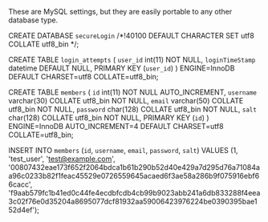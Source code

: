 These are MySQL settings, but they are easily portable to any other database type.

CREATE DATABASE `secureLogin` /*!40100 DEFAULT CHARACTER SET utf8 COLLATE utf8_bin */;

CREATE TABLE `login_attempts` (
  `user_id` int(11) NOT NULL,
  `loginTimeStamp` datetime DEFAULT NULL,
  PRIMARY KEY (`user_id`)
) ENGINE=InnoDB DEFAULT CHARSET=utf8 COLLATE=utf8_bin;

CREATE TABLE `members` (
  `id` int(11) NOT NULL AUTO_INCREMENT,
  `username` varchar(30) COLLATE utf8_bin NOT NULL,
  `email` varchar(50) COLLATE utf8_bin NOT NULL,
  `password` char(128) COLLATE utf8_bin NOT NULL,
  `salt` char(128) COLLATE utf8_bin NOT NULL,
  PRIMARY KEY (`id`)
) ENGINE=InnoDB AUTO_INCREMENT=4 DEFAULT CHARSET=utf8 COLLATE=utf8_bin;

INSERT INTO `members` (`id`, `username`, `email`, `password`, `salt`) VALUES
(1, 'test_user', 'test@example.com', '00807432eae173f652f2064bdca1b61b290b52d40e429a7d295d76a71084aa96c0233b82f1feac45529e0726559645acaed6f3ae58a286b9f075916ebf66cacc', 'f9aab579fc1b41ed0c44fe4ecdbfcdb4cb99b9023abb241a6db833288f4eea3c02f76e0d35204a8695077dcf81932aa59006423976224be0390395bae152d4ef');
